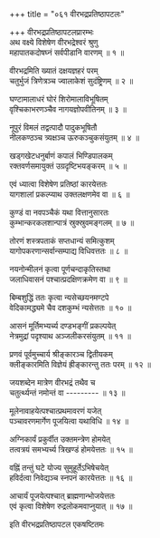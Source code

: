 +++
title = "०६१ वीरभद्रप्रतिष्ठापटलः"

+++
वीरभद्रप्रतिष्ठापटलप्रारम्भः    
अथ वक्ष्ये विशेषेण वीरभद्रेश्वरं श्रुणु  
महापातकदोषघ्नं सर्वपीडानि वारणम् ॥ १ ॥


वीरभद्रमिति ख्यातं दक्षयज्ञहरं परम्  
चतुर्भुजं त्रिणेत्रञ्च ज्वालाकेशं सुदंष्ट्रिणम् ॥ २ ॥


घण्टामालाधरं घोरं शिरोमालाविभूषितम्  
वृश्चिकाभरणञ्चैव नागयज्ञोपवीतिनम् ॥ ३ ॥


नूपुरं विमलं तद्वत्पादौ पादुकभूषितौ  
नीलकण्ठञ्च त्र्यक्षञ्च ऊरुकञ्चुकसंयुतम् ॥ ४ ॥



खड्गखेटधनुर्बाणं कपालं भिण्डिपालकम्  
रक्तवर्णसमायुक्तं उग्रदृष्टिभयङ्करम् ॥ ५ ॥


एवं ध्यात्वा विशेषेण प्रतिष्ठां कारयेत्ततः  
यागशालां प्रकल्प्याथ उक्तलक्षणमेव वा ॥ ६ ॥


कुण्डं वा नवपञ्चैकं यथा वित्तानुसारतः  
कुम्भान्करकलशान्पात्रं स्रुक्स्रुवमङ्गलम् ॥ ७ ॥


तोरणं शस्त्रपताकं सप्तधान्यं समित्कुशम्  
यागोपकरणान्सर्वान्सम्पाद्य विधिवत्ततः ॥ ८ ॥


नयनोन्मीलनं कृत्वा पूर्णचन्दाकृतिस्तथा  
जलाधिवासनं पश्चात्प्रदक्षिणक्रमेण वा ॥ ९ ॥


बिम्बशुद्धिं ततः कृत्वा न्यसेच्छयनमण्टपे  
वेदिकामद्ध्यमे चैव दशकुम्भं न्यसेत्ततः ॥ १० ॥


आसनं मूर्तिमभ्यर्च्य दण्डभङ्गीं प्रकल्पयेत्  
नेत्रमुद्रां पदृश्याथ अञ्जलीकरसंयुतम् ॥ ११ ॥


प्रणवं पूर्वमुच्चार्य श्रीङ्कारञ्च द्वितीयकम्  
क्लीङ्कारमिति विज्ञेयं ह्रीङ्कारन्तु ततः परम् ॥ १२ ॥


जयशब्देन मात्रेण वीरभद्रं तथैव च  
चतुर्त्थ्यन्तं नमोन्तं वा --------- ॥ १३ ॥


मूलेनावाहयेत्पश्चात्प्रथमावरणं यजेत्  
पञ्चावरणमार्गेण पूजयित्वा यथाविधि ॥ १४ ॥


अग्निकार्यं प्रकुर्वीत उक्तमन्त्रेण होमयेत्  
तत्वत्रयं समभ्यर्च्य त्रिखण्डं होमयेत्ततः ॥ १५ ॥


वह्निं तन्तुं घटे योज्य सुमुहूर्तेऽभिषेचयेत्  
हविर्दत्वा निवेद्यञ्च स्नपनं कारयेत्ततः ॥ १६ ॥


आचार्यं पूजयेत्पश्चात् ब्राह्मणान्भोजयेत्ततः  
एवं कृत्वा विशेषेण रुद्रलोकमवाप्नुयात् ॥ १७ ॥


इति वीरभद्रप्रतिष्ठापटल एकषष्टितमः  
